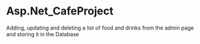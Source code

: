 # Asp.Net_CafeProject
Adding, updating and deleting a list of food and drinks from the admin page and storing it in the Database
